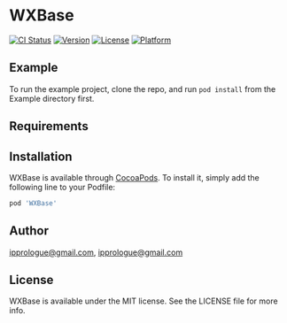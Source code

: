 # WXBase

[![CI Status](https://img.shields.io/travis/ipprologue@gmail.com/WXBase.svg?style=flat)](https://travis-ci.org/ipprologue@gmail.com/WXBase)
[![Version](https://img.shields.io/cocoapods/v/WXBase.svg?style=flat)](https://cocoapods.org/pods/WXBase)
[![License](https://img.shields.io/cocoapods/l/WXBase.svg?style=flat)](https://cocoapods.org/pods/WXBase)
[![Platform](https://img.shields.io/cocoapods/p/WXBase.svg?style=flat)](https://cocoapods.org/pods/WXBase)

## Example

To run the example project, clone the repo, and run `pod install` from the Example directory first.

## Requirements

## Installation

WXBase is available through [CocoaPods](https://cocoapods.org). To install
it, simply add the following line to your Podfile:

```ruby
pod 'WXBase'
```

## Author

ipprologue@gmail.com, ipprologue@gmail.com

## License

WXBase is available under the MIT license. See the LICENSE file for more info.
